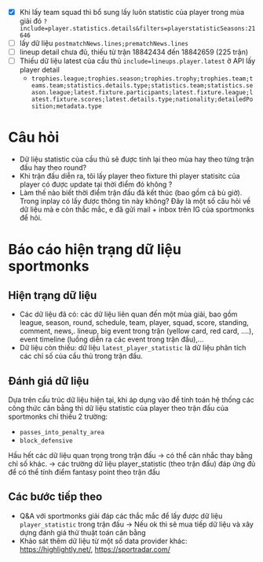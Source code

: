  - [x] Khi lấy team squad thì bổ sung lấy luôn statistic của player trong mùa giải đó `?include=player.statistics.details&filters=playerstatisticSeasons:21646`
- [ ] lấy dữ liệu `postmatchNews.lines;prematchNews.lines`
- [ ] lineup detail chưa đủ, thiếu từ trận 18842434 đến 18842659 (225 trận)
- [ ] Thiếu dữ liệu latest của cầu thủ `include=lineups.player.latest` ở API lấy player detail
	- `trophies.league;trophies.season;trophies.trophy;trophies.team;teams.team;statistics.details.type;statistics.team;statistics.season.league;latest.fixture.participants;latest.fixture.league;latest.fixture.scores;latest.details.type;nationality;detailedPosition;metadata.type`


# Câu hỏi
- Dữ liệu statistic của cầu thủ sẽ được tính lại theo mùa hay theo từng trận đấu hay theo round?
- Khi trận đấu diễn ra, tôi lấy player theo fixture thì player statisitc của player có được update tại thời điểm đó không ?
- Làm thế nào biết thời điểm trận đấu đã kết thúc (bao gồm cả bù giờ). Trong inplay có lấy được thông tin này không?
Đây là một số câu hỏi về dữ liệu mà e còn thắc mắc, e đã gửi mail + inbox trên IG của sportmonks để hỏi.



  
 # Báo cáo hiện trạng dữ liệu sportmonks
 ## Hiện trạng dữ liệu
- Các dữ liệu đã có: các dữ liệu liên quan đến một mùa giải, bao gồm league, season, round, schedule, team, player, squad, score, standing, comment, news,. lineup,  big event trong trận (yellow card, red card, ....), event timeline (luồng diễn ra các event trong trận đấu),... 
- Dữ liệu còn thiếu: dữ liệu `latest_player_statistic` là dữ liệu phân tích các chỉ số của cầu thủ trong trận đấu.
## Đánh giá dữ liệu
Dựa trên cấu trúc dữ liệu hiện tại, khi áp dụng vào để tính toán hệ thống các công thức cân bằng thì dữ liệu statistic của player theo trận đấu của sportmonks chỉ thiếu 2 trường:
- `passes_into_penalty_area`
- `block_defensive`


Hầu hết các dữ liệu quan trọng trong trận đấu 
→ có thể cân nhắc thay bằng chỉ số khác.
→ các trường dữ liệu player_statistic (theo trận đấu) đáp ứng đủ để có thể tính điểm fantasy point theo trận đấu

## Các bước tiếp theo
- Q&A với sportmonks giải đáp các thắc mắc để lấy được dữ liệu `player_statistic` trong trận đấu → Nếu ok thì sẽ mua tiếp dữ liệu và xây dựng đánh giá thử thuật toán cân bằng
- Khảo sát thêm dữ liệu từ một số data provider khác: https://highlightly.net/, https://sportradar.com/ 


<!--stackedit_data:
eyJoaXN0b3J5IjpbMTgyNzU1NDEzNSwtMTkxNjM4NDkxNiwtMT
U5MDE2NTEyNywtMjA4OTM2MjM0OCwtMjA2ODUxMTM1MSwtMTM0
MzQxODUwOCwxNDgxNDk4MjExLC05MTAxMDc1MjMsMjExNTkyND
c1MCw1NDEzMzcwNjksNDc1NTQyNjY0LDY0MzM4Mjk4NSwzNjMy
ODQwMjAsMTMxNzM3Mzg5MSwxODkwMTk5MDQ5LDEyMTk2NDQyOT
ksMTczNDA2MjU4OCw1MzQ2MDMxOTcsMTYyOTYzMTE0N119
-->